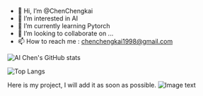 - 👋 Hi, I’m @ChenChengkai
- 👀 I’m interested in AI
- 🌱 I’m currently learning Pytorch
- 💞️ I’m looking to collaborate on ...
- 📫 How to reach me : chenchengkai1998@gmail.com

![AI Chen's GitHub stats](https://github-readme-stats.vercel.app/api?username=ChenChengkai&theme=transparent)


![Top Langs](https://github-readme-stats.vercel.app/api/top-langs/?username=ChenChengkai&theme=transparent)

Here is my project, I will add it as soon as possible.
![Image text](https://github.com/ChenChengkai/cck_data/blob/master/pic/calib/calib_camera.gif)

<!---
ChenChengkai/ChenChengkai is a ✨ special ✨ repository because its `README.md` (this file) appears on your GitHub profile.
You can click the Preview link to take a look at your changes.
--->
